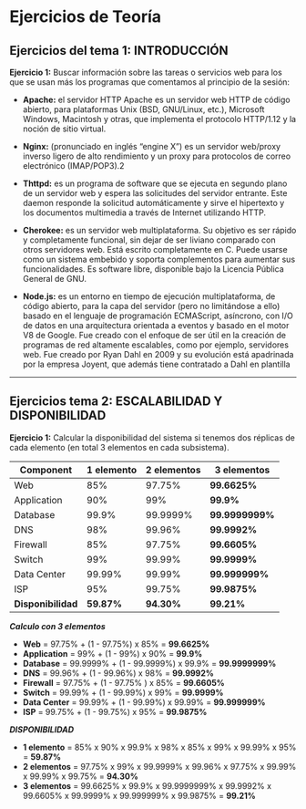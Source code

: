 # Ejercicios de Teoría

## Ejercicios del tema 1: INTRODUCCIÓN

**Ejercicio 1:** Buscar información sobre las tareas o servicios web para los que se usan más los programas que comentamos al principio de la sesión:

  - **Apache:** el servidor HTTP Apache es un servidor web HTTP de código abierto, para plataformas Unix (BSD, GNU/Linux, etc.), Microsoft Windows, Macintosh y otras, que implementa el protocolo HTTP/1.12​ y la noción de sitio virtual.

  - **Nginx:** (pronunciado en inglés “engine X”) es un servidor web/proxy inverso ligero de alto rendimiento y un proxy para protocolos de correo electrónico (IMAP/POP3).2​

  - **Thttpd:** es un programa de software que se ejecuta en segundo plano de un servidor web y espera las solicitudes del servidor entrante. Este daemon responde la solicitud automáticamente y sirve el hipertexto y los documentos multimedia a través de Internet utilizando HTTP.

  - **Cherokee:** es un servidor web multiplataforma.​ Su objetivo es ser rápido y completamente funcional, sin dejar de ser liviano comparado con otros servidores web.​ Está escrito completamente en C. Puede usarse como un sistema embebido y soporta complementos para aumentar sus funcionalidades. Es software libre, disponible bajo la Licencia Pública General de GNU.

  - **Node.js:**  es un entorno en tiempo de ejecución multiplataforma, de código abierto, para la capa del servidor (pero no limitándose a ello) basado en el lenguaje de programación ECMAScript, asíncrono, con I/O de datos en una arquitectura orientada a eventos y basado en el motor V8 de Google. Fue creado con el enfoque de ser útil en la creación de programas de red altamente escalables, como por ejemplo, servidores web.​ Fue creado por Ryan Dahl en 2009 y su evolución está apadrinada por la empresa Joyent, que además tiene contratado a Dahl en plantilla

---

## Ejercicios tema 2: ESCALABILIDAD Y DISPONIBILIDAD

**Ejercicio 1:** Calcular la disponibilidad del sistema si tenemos dos réplicas de cada elemento (en total 3 elementos en cada subsistema).

|Component  | 1 elemento | 2 elementos | 3 elementos |
|----  | ----    | ---    | ----       |
|Web  | 85% | 97.75% | **99.6625%** |
|Application  | 90% | 99% | **99.9%** |
|Database  | 99.9% | 99.9999% | **99.9999999%** |
|DNS  | 98% | 99.96% | **99.9992%** |
|Firewall  | 85% | 97.75% | **99.6605%** |
|Switch  | 99% | 99.99% | **99.9999%** |
|Data Center  | 99.99% | 99.99% | **99.999999%** |
|ISP  | 95% | 99.75% | **99.9875%** |
| **Disponibilidad**  | **59.87%** | **94.30%** | **99.21%** |

***Calculo con 3 elementos***
- **Web** = 97.75% + (1 - 97.75%) x 85% =  **99.6625%**
- **Application** = 99% + (1 - 99%) x 90% =  **99.9%**
- **Database** = 99.9999% + (1 - 99.9999%) x 99.9% = **99.9999999%**
- **DNS** = 99.96% + (1 - 99.96%) x 98% = **99.9992%**
- **Firewall** = 97.75% + (1 - 97.75% ) x 85% = **99.6605%**
- **Switch** = 99.99% + (1 - 99.99%) x 99% = **99.9999%**
- **Data Center** = 99.99% + (1 - 99.99%) x 99.99% = **99.999999%**
- **ISP** = 99.75% + (1 - 99.75%) x 95% = **99.9875%**

***DISPONIBILIDAD***
- **1 elemento** = 85% x 90% x 99.9% x 98% x 85% x 99% x 99.99% x 95% = **59.87%**
- **2 elementos** = 97.75% x 99% x 99.9999% x 99.96% x 97.75% x 99.99% x 99.99% x 99.75% = **94.30%**
- **3 elementos** = 99.6625% x 99.9% x 99.9999999% x 99.9992% x 99.6605% x 99.9999% x 99.999999% x 99.9875% = **99.21%**
